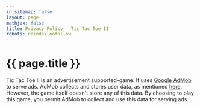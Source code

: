 ```yaml
---
in_sitemap: false
layout: page
mathjax: false
title: Privacy Policy - Tic Tac Toe II
robots: noindex,nofollow
---
```


# {{ page.title }}

Tic Tac Toe II is an advertisement supported-game. It uses [Google
AdMob](https://admob.google.com) to serve ads. AdMob collects and stores user
data, as mentioned
[here](https://support.google.com/admob/answer/9755590?hl=en). However, the game
itself doesn't store any of this data. By choosing to play this game, you permit
AdMob to collect and use this data for serving ads.
